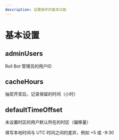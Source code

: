 ```yaml
---
description: 设置插件的基本功能
---
```


# 基本设置

## adminUsers

Roll Bot 管理员的用户ID

## cacheHours

抽奖开奖后，记录保留的时间（小时）

## defaultTimeOffset

未设置时区的用户默认所在的时区（偏移量）

填写本地时间与 UTC 时间之间的差异，例如 +5 或 -9:30
